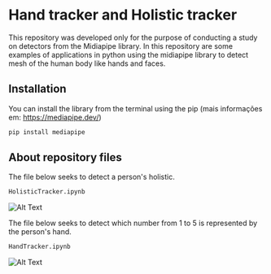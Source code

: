 # Hand tracker and Holistic tracker

This repository was developed only for the purpose of conducting a study on detectors from the Midiapipe library. In this repository are some examples of applications in python using the midiapipe library to detect mesh of the human body like hands and faces.

## Installation

You can install the library from the terminal using the pip (mais informações em: https://mediapipe.dev/)

```bash
pip install mediapipe
```

## About repository files

The file below seeks to detect a person's holistic.

```bash
HolisticTracker.ipynb
```

![Alt Text](https://github.com/LuizAlencar17/hand-tracker/blob/main/GIFs/Example_HandTracker.gif?raw=true)

The file below seeks to detect which number from 1 to 5 is represented by the person's hand.

```bash
HandTracker.ipynb
```

![Alt Text](https://github.com/LuizAlencar17/hand-tracker/blob/main/GIFs/Example_HolisticTracker.gif?raw=true)
